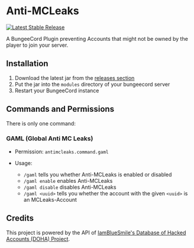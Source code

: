 # Anti-MCLeaks

[![Latest Stable Release](https://img.shields.io/github/release/timmyrs/Anti-MCLeaks.svg?label=Stable)](https://github.com/timmyrs/Anti-MCLeaks/releases)

A BungeeCord Plugin preventing Accounts that might not be owned by the player to join your server.

## Installation

1. Download the latest jar from the [releases section](https://github.com/timmyrs/Anti-MCLeaks/releases)
2. Put the jar into the `modules` directory of your bungeecord server
3. Restart your BungeeCord instance

## Commands and Permissions

There is only one command:

### GAML (Global Anti MC Leaks)

- Permission: `antimcleaks.command.gaml`

- Usage:

  - `/gaml` tells you whether Anti-MCLeaks is enabled or disabled
  - `/gaml enable` enables Anti-MCLeaks
  - `/gaml disable` disables Anti-MCLeaks
  - `/gaml <uuid>` tells you whether the account with the given `<uuid>` is an MCLeaks-Account

## Credits

This project is powered by the API of [IamBlueSmile's Database of Hacked Accounts (DOHA) Project](https://github.com/IamBlueSlime/DOHA).